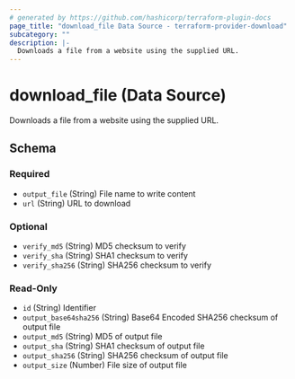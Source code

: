 ```yaml
---
# generated by https://github.com/hashicorp/terraform-plugin-docs
page_title: "download_file Data Source - terraform-provider-download"
subcategory: ""
description: |-
  Downloads a file from a website using the supplied URL.
---
```


# download_file (Data Source)

Downloads a file from a website using the supplied URL.



<!-- schema generated by tfplugindocs -->
## Schema

### Required

- `output_file` (String) File name to write content
- `url` (String) URL to download

### Optional

- `verify_md5` (String) MD5 checksum to verify
- `verify_sha` (String) SHA1 checksum to verify
- `verify_sha256` (String) SHA256 checksum to verify

### Read-Only

- `id` (String) Identifier
- `output_base64sha256` (String) Base64 Encoded SHA256 checksum of output file
- `output_md5` (String) MD5 of output file
- `output_sha` (String) SHA1 checksum of output file
- `output_sha256` (String) SHA256 checksum of output file
- `output_size` (Number) File size of output file
